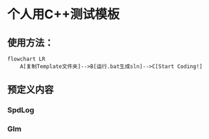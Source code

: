 # 个人用C++测试模板

## 使用方法：

```mermaid
flowchart LR
	A[复制Template文件夹]-->B[运行.bat生成sln]-->C[Start Coding!]
```

## 预定义内容

### SpdLog

### Glm